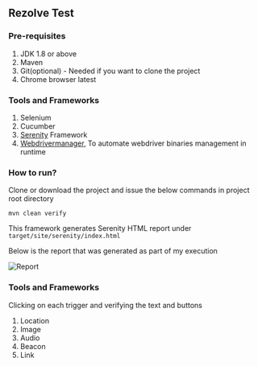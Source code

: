 ## Rezolve Test

### Pre-requisites
1. JDK 1.8 or above
2. Maven
3. Git(optional) - Needed if you want to clone the project
4. Chrome browser latest

### Tools and Frameworks
1. Selenium
2. Cucumber
3. [Serenity](http://www.thucydides.info/#/) Framework
4. [Webdrivermanager](https://github.com/bonigarcia/webdrivermanager), To automate webdriver binaries management in runtime

### How to run?
Clone or download the project and issue the below commands in project root directory

```
mvn clean verify
```

This framework generates Serenity HTML report under `target/site/serenity/index.html`
 
 Below is the report that was generated as part of my execution
 
![Report](/readme/report.png)

### Tools and Frameworks
Clicking on each trigger and verifying the text and buttons
1. Location
2. Image
3. Audio
4. Beacon
5. Link

